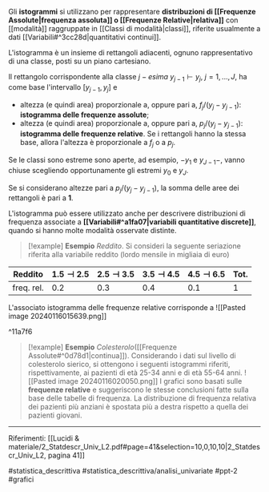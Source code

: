 Gli **istogrammi** si utilizzano per rappresentare **distribuzioni di [[Frequenze Assolute|frequenza assoluta]] o [[Frequenze Relative|relativa]]** con [[modalità]] raggruppate in [[Classi di modalità|classi]], riferite usualmente a dati [[Variabili#^3cc28d|quantitativi continui]]. 

L'istogramma è un insieme di rettangoli adiacenti, ognuno rappresentativo di una classe, posti su un piano cartesiano. 

Il rettangolo corrispondente alla classe $j-esima$ $y_{j−1} \vdash y_j,\ j = 1, . . . , J$, ha come base l'intervallo $[y_{j−1}, y_j]$ e
* altezza (e quindi area) proporzionale a, oppure pari a, $f_j / (y_j − y_{j−1})$: **istogramma delle frequenze assolute**;
* altezza (e quindi area) proporzionale a, oppure pari a, $p_j /(y_j − y_{j−1})$: **istogramma delle frequenze relative**. 
Se i rettangoli hanno la stessa base, allora l'altezza è proporzionale a $f_j$ o a $p_j$.

Se le classi sono estreme sono aperte, ad esempio, $-y_1$ e $y_{J-1}-$, vanno chiuse scegliendo opportunamente gli estremi $y_0$ e $y_J$.

Se si considerano altezze pari a $p_j/(y_j - y_{j-1})$, la somma delle aree dei rettangoli è pari a **1**.

L'istogramma può essere utilizzato anche per descrivere distribuzioni di frequenza associate a **[[Variabili#^a1fa07|variabili quantitative discrete]]**, quando si hanno molte modalità osservate distinte.

>[!example] **Esempio**
>*Reddito*. Si consideri la seguente seriazione riferita alla variabile reddito (lordo mensile in migliaia di euro)
>
| Reddito | $1.5 \dashv 2.5$ | $2.5 \dashv 3.5$ | $3.5 \dashv 4.5$ | $4.5 \dashv 6.5$ | Tot. |
| ---- | ---- | ---- | ---- | ---- | ---- |
| freq. rel. | 0.2 | 0.3 | 0.4 | 0.1 | 1 |
L'associato istogramma delle frequenze relative corrisponde a ![[Pasted image 20240116015639.png]]

^11a7f6

>[!example] **Esempio**
>*Colesterolo*([[Frequenze Assolute#^0d78d1|continua]]). Considerando i dati sul livello di colesterolo sierico, si ottengono i seguenti istogrammi riferiti, rispettivamente, ai pazienti di età 25-34 anni e di età 55-64 anni.
>![[Pasted image 20240116020050.png]]
>I grafici sono basati sulle **frequenze relative** e suggeriscono le stesse conclusioni fatte sulla base delle tabelle di frequenza. La distribuzione di frequenza relativa dei pazienti più anziani è spostata più a destra rispetto a quella dei pazienti giovani.

***
Riferimenti:
[[Lucidi & materiale/2_Statdescr_Univ_L2.pdf#page=41&selection=10,0,10,10|2_Statdescr_Univ_L2, pagina 41]]

#statistica_descrittiva 
#statistica_descrittiva/analisi_univariate
#ppt-2 
#grafici